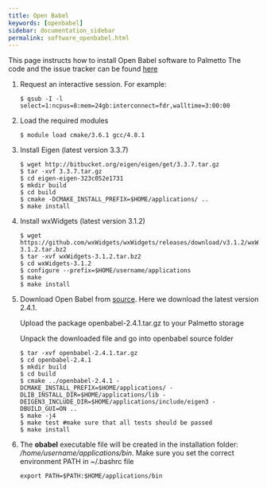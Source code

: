 ```yaml
---
title: Open Babel
keywords: [openbabel]
sidebar: documentation_sidebar
permalink: software_openbabel.html
---
```


This page instructs how to install Open Babel software to Palmetto
The code and the issue tracker can be found [here](https://openbabel.org/docs/dev/Installation/install.html)

1. Request an interactive session. For example:

   ```
   $ qsub -I -l select=1:ncpus=8:mem=24gb:interconnect=fdr,walltime=3:00:00
   ```

1. Load the required modules

   ```
   $ module load cmake/3.6.1 gcc/4.8.1 
   ```

1. Install Eigen (latest version 3.3.7)

   ```
   $ wget http://bitbucket.org/eigen/eigen/get/3.3.7.tar.gz
   $ tar -xvf 3.3.7.tar.gz
   $ cd eigen-eigen-323c052e1731
   $ mkdir build
   $ cd build
   $ cmake -DCMAKE_INSTALL_PREFIX=$HOME/applications/ ..
   $ make install
   ```
  
1. Install wxWidgets (latest version 3.1.2)
  
   ```
   $ wget https://github.com/wxWidgets/wxWidgets/releases/download/v3.1.2/wxWidgets-3.1.2.tar.bz2
   $ tar -xvf wxWidgets-3.1.2.tar.bz2
   $ cd wxWidgets-3.1.2
   $ configure --prefix=$HOME/username/applications
   $ make
   $ make install
   ```

1. Download Open Babel from [source](https://sourceforge.net/projects/openbabel/files/openbabel/2.4.1/openbabel-2.4.1.tar.gz/download).
   Here we download the latest version 2.4.1.

   Upload the package openbabel-2.4.1.tar.gz to your Palmetto storage

   Unpack the downloaded file and go into openbabel source folder

   ```
   $ tar -xvf openbabel-2.4.1.tar.gz
   $ cd openbabel-2.4.1
   $ mkdir build
   $ cd build
   $ cmake ../openbabel-2.4.1 -DCMAKE_INSTALL_PREFIX=$HOME/applications/ -DLIB_INSTALL_DIR=$HOME/applications/lib -DEIGEN3_INCLUDE_DIR=$HOME/applications/include/eigen3 -DBUILD_GUI=ON ..
   $ make -j4
   $ make test #make sure that all tests should be passed
   $ make install   
   ```
   
1. The **obabel** executable file will be created in the installation folder: */home/username/applications/bin*.
   Make sure you set the correct environment PATH in ~/.bashrc file

   ```
   export PATH=$PATH:$HOME/applications/bin
   ```
  

